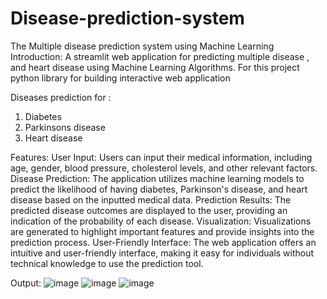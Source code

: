 # Disease-prediction-system
The Multiple disease prediction system using Machine Learning
Introduction:
A streamlit web application for predicting multiple disease , and heart disease using Machine Learning Algorithms. For this project python library for building interactive web application

Diseases prediction for :
1. Diabetes
2. Parkinsons disease
3. Heart disease

Features:
User Input: Users can input their medical information, including age, gender, blood pressure, cholesterol levels, and other relevant factors.
Disease Prediction: The application utilizes machine learning models to predict the likelihood of having diabetes, Parkinson's disease, and heart disease based on the inputted medical data.
Prediction Results: The predicted disease outcomes are displayed to the user, providing an indication of the probability of each disease.
Visualization: Visualizations are generated to highlight important features and provide insights into the prediction process.
User-Friendly Interface: The web application offers an intuitive and user-friendly interface, making it easy for individuals without technical knowledge to use the prediction tool.

Output:
![image](https://github.com/sanjana2003/Disease-prediction-system/assets/69148067/a01ecbd8-e7fa-4bce-9082-4c2d456d9904)
![image](https://github.com/sanjana2003/Disease-prediction-system/assets/69148067/4119f90b-342f-46cf-8094-017d5a4443ba)
![image](https://github.com/sanjana2003/Disease-prediction-system/assets/69148067/9695ce7c-8d5d-4607-a796-9da31e4e96d9)

